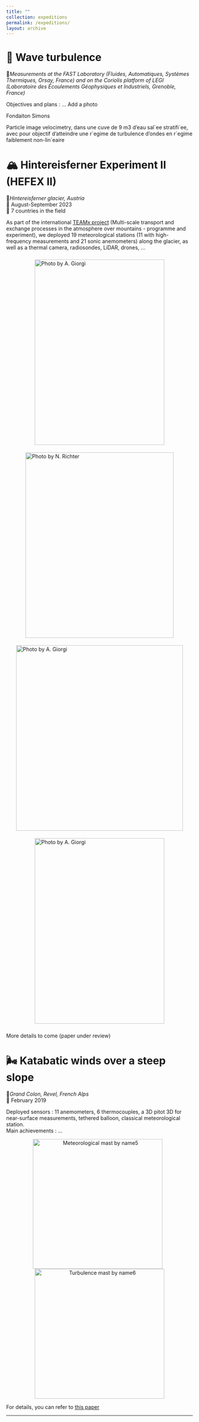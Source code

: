 ```yaml
---
title: ""
collection: expeditions
permalink: /expeditions/
layout: archive
---
```


# 🌊 Wave turbulence 

📍*Measurements at the FAST Laboratory (Fluides, Automatiques, Systèmes Thermiques, Orsay, France) and on the Coriolis platform of LEGI (Laboratoire des Écoulements Géophysiques et Industriels, Grenoble, France)*  

Objectives and plans : ...
Add a photo

Fondaiton Simons

Particle image velocimetry, dans une cuve de 9 m3 d’eau sal´ee stratifi´ee, avec pour objectif d’atteindre une r´egime de
turbulence d’ondes en r´egime faiblement non-lin´eaire



# 🏔️ Hintereisferner Experiment II (HEFEX II) 

📍*Hintereisferner glacier, Austria*  
📅 August-September 2023  
👤 7 countries in the field  

As part of the international [TEAMx project](https://www.teamx-programme.org/) (Multi-scale transport and exchange processes in the atmosphere over mountains - programme and experiment), we deployed 19 meteorological stations (11 with high-frequency measurements and 21 sonic anemometers) along the glacier, as well as a thermal camera, radiosondes, LiDAR, drones, ...

<div style="display: flex; flex-wrap: wrap; justify-content: center;">
  <div style="width: 350px; height: 500px; margin: 10px; overflow: hidden;">
    <img src="/images/HEFEXII/Grand_mat_cropped.jpg" alt="Photo by A. Giorgi" style="width: 100%; height: 100%; object-fit: cover;" />
  </div>
  <div style="width: 400px; height: 500px; margin: 10px; overflow: hidden;">
    <img src="/images/HEFEXII/Glacier_cropped.jpg" alt="Photo by N. Richter" style="width: 100%; height: 100%; object-fit: cover;" />
  </div>
  <div style="width: 450px; height: 500px; margin: 10px; overflow: hidden;">
    <img src="/images/HEFEXII/LIDAR_cropped.jpg" alt="Photo by A. Giorgi" style="width: 100%; height: 100%; object-fit: cover;" />
  </div>
  <div style="width: 350px; height: 500px; margin: 10px; overflow: hidden;">
    <img src="/images/HEFEXII/Ballon_cropped.jpg" alt="Photo by A. Giorgi" style="width: 100%; height: 100%; object-fit: cover;" />
  </div>
</div>


More details to come (paper under review)  


# 🌬️ Katabatic winds over a steep slope

📍*Grand Colon, Revel, French Alps*  
📅 February 2019  

Deployed sensors : 11 anemometers, 6 thermocouples, a 3D pitot 3D for near-surface measurements, tethered balloon, classical meteorological station.  
Main achievements : ...   

<div style="text-align: center;">
  <div style="display: inline-block; margin-right: 10px;">
    <img src="/images/Grand_Colon/DSC02877.JPG" alt="Meteorological mast by name5" width="350" />
  </div>
  <div style="display: inline-block;">
    <img src="/images/Grand_Colon/DSC02897.JPG" alt="Turbulence mast by name6" width="350" />
  </div>
</div>


For details, you can refer to [this paper](https://hal.science/hal-03350043/file/Charrondi%C3%A8re2022.pdf)  

---




